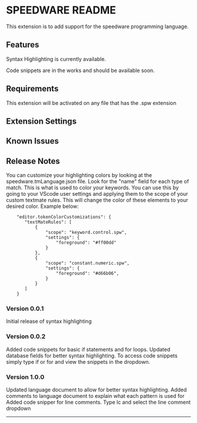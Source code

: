 # SPEEDWARE README

This extension is to add support for the speedware programming language.

## Features

Syntax Highlighting is currently available.

Code snippets are in the works and should be available soon.


## Requirements
This extension will be activated on any file that has the .spw extension

## Extension Settings


## Known Issues


## Release Notes

You can customize your highlighting colors by looking at the speedware.tmLanguage.json file. Look for the "name" field for each type of match. This is what is used to color your keywords. You can use this by going to your VScode user settings and applying them to the scope of your custom textmate rules. This will change the color of these elements to your desired color. Example below:
```
    "editor.tokenColorCustomizations": {
       "textMateRules": [
           {
               "scope": "keyword.control.spw",
               "settings": {
                   "foreground": "#ff00dd"
               } 
           },
           {
               "scope": "constant.numeric.spw",
               "settings": {
                   "foreground": "#d66b06",
               }
           }
       ]
    }
```
   

### Version 0.0.1

Initial release of syntax highlighting

### Version 0.0.2

Added code snippets for basic if statements and for loops.
Updated database fields for better syntax highlighting. To access code snippets simply type if or for and view the snippets in the dropdown.

### Version 1.0.0
Updated language document to allow for better syntax highlighting.
Added comments to language document to explain what each pattern is used for
Added code snipper for line comments. Type lc and select the line comment dropdown

-----------------------------------------------------------------------------------------------------------

